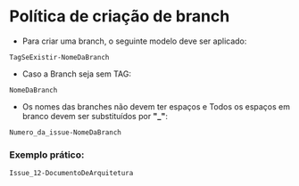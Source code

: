 # Política de criação de branch

* Para criar uma branch, o seguinte modelo deve ser aplicado:
```
TagSeExistir-NomeDaBranch
```

* Caso a Branch seja sem TAG:
```
NomeDaBranch
```

* Os nomes das branches não devem ter espaços e Todos os espaços em branco devem ser substituídos por **"_"**:
```
Numero_da_issue-NomeDaBranch
```

### Exemplo prático:
```
Issue_12-DocumentoDeArquitetura
```
